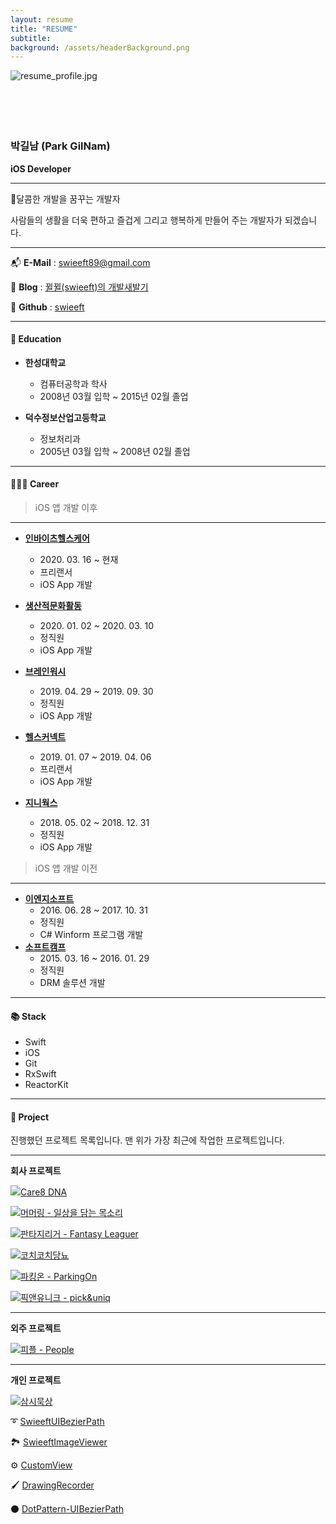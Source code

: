 ```yaml
---
layout: resume
title: "RESUME"
subtitle:
background: /assets/headerBackground.png
---
```


<p><img src="/assets/images/resume/resume_profile.jpg" alt="resume_profile.jpg" align="left"/>
<br/>
<br/>
<br/>
<br/>
<br/>
</p>

### 박길남 (Park GilNam)

**iOS Developer**

---

🍭달콤한 개발을 꿈꾸는 개발자

사람들의 생활을 더욱 편하고 즐겁게 그리고 행복하게 만들어 주는 개발자가 되겠습니다.

---

📬 **E-Mail** : [swieeft89@gmail.com](mailto:swieeft89@gmail.com)

📝 **Blog** : [뀔뀔(swieeft)의 개발새발기](https://swieeft.github.io/)

🐙 **Github** : [swieeft](https://github.com/swieeft)

---

#### 🏫 Education

- **한성대학교**
    - 컴퓨터공학과 학사
    - 2008년 03월 입학 ~ 2015년 02월 졸업

- **덕수정보산업고등학교**
    - 정보처리과
    - 2005년 03월 입학 ~ 2008년 02월 졸업

---

#### 👨🏻‍💻 Career

> iOS 앱 개발 이후

---

- **[인바이츠헬스케어](https://invites.co.kr/)**
    - 2020\. 03\. 16 ~ 현재
    - 프리랜서
    - iOS App 개발

- **[생산적문화활동](https://www.murmuring.fun/)**
    - 2020\. 01\. 02 ~ 2020\. 03\. 10
    - 정직원
    - iOS App 개발

- **[브레인워시](http://www.fantasyleaguer.co.kr/)**
    - 2019\. 04\. 29 ~ 2019\. 09\. 30
    - 정직원
    - iOS App 개발

- **[헬스커넥트](https://www.hconnect.co.kr/)**
    - 2019\. 01\. 07 ~ 2019\. 04\. 06
    - 프리랜서
    - iOS App 개발

- **[지니웍스](http://www.genieworks.net/)**
    - 2018\. 05\. 02 ~ 2018\. 12\. 31
    - 정직원
    - iOS App 개발

> iOS 앱 개발 이전

---

- **[이엔지소프트](http://www.engsoft.kr/)**
    - 2016\. 06\. 28 ~ 2017\. 10\. 31
    - 정직원
    - C# Winform 프로그램 개발
- **[소프트캠프](https://www.softcamp.co.kr/)**
    - 2015\. 03\. 16 ~ 2016\. 01\. 29
    - 정직원
    - DRM 솔루션 개발

---

#### 📚 Stack

- Swift
- iOS
- Git
- RxSwift
- ReactorKit

---

#### 📱 Project

진행했던 프로젝트 목록입니다. 맨 위가 가장 최근에 작업한 프로젝트입니다.

---

**회사 프로젝트**

<img class="icon" src="/assets/images/resume/care8dna_icon.png"/>[Care8 DNA](/resume/care8dna.html)

<img class="icon" src="/assets/images/resume/murmuring_icon.png"/>[머머링 - 일상을 담는 목소리](/resume/murmuring.html)

<img class="icon" src="/assets/images/resume/fantasyleaguer_icon.png"/>[판타지리거 - Fantasy Leaguer](/resume/fantasyleaguer.html)

<img class="icon" src="/assets/images/resume/coachcoach_icon.png"/>[코치코치당뇨](/resume/coachcoach.html)

<img class="icon" src="/assets/images/resume/parkingon_icon.png"/>[파킹온 - ParkingOn](/resume/parkingon.html)

<img class="icon" src="/assets/images/resume/pickanduniq_icon.png"/>[픽앤유니크 - pick&uniq](/resume/pickanduniq.html)

---

**외주 프로젝트**

<img class="icon" src="/assets/images/resume/people_icon.png"/>[피플 - People](/resume/people.html)

---

**개인 프로젝트**

<img class="icon" src="/assets/images/resume/samsi_icon.png"/>[삼시묵상](/resume/samsi.html)

➰ [SwieeftUIBezierPath](/resume/swieeftuibezierpath.html)

🏞 [SwieeftImageViewer](/resume/swieeftimageviewer.html)

⚙ [CustomView](/resume/customview.html)

🖌 [DrawingRecorder](/resume/drawingrecorder.html)

⚫ [DotPattern-UIBezierPath](/resume/dotpattern_uibezierpath.html)
